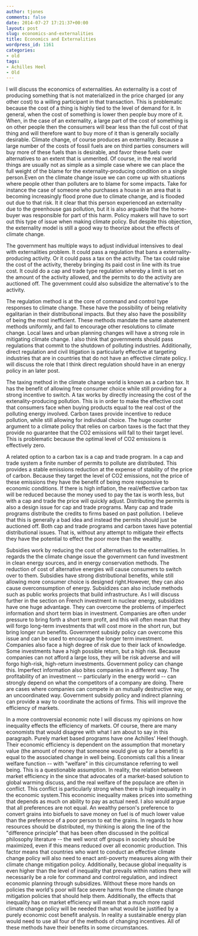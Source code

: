 ```yaml
---
author: tjones
comments: false
date: 2014-07-27 17:21:37+00:00
layout: post
slug: economics-and-externalities
title: Economics and Externalities
wordpress_id: 1161
categories:
- old
tags:
- Achilles Heel
- Old
---
```


I will discuss the economics of externalities. An externality is a cost of producing something that is not materialized in the price charged (or any other cost) to a willing participant in that transaction. This is problematic because the cost of a thing is highly tied to the level of demand for it. In general, when the cost of something is lower then people buy more of it. When, in the case of an externality, a large part of the cost of something is on other people then the consumers will bear less than the full cost of that thing and will therefore want to buy more of it than is generally socially desirable. Climate change, of course produces an externality. Because a large number of the costs of fossil fuels are on third parties consumers will buy more of these fuels than is desirable, and favor these fuels over alternatives to an extent that is unmerited. Of course, in the real world things are usually not as simple as a simple case where we can place the full weight of the blame for the externality-producing condition on a single person.Even on the climate change issue we can come up with situations where people other than polluters are to blame for some impacts. Take for instance the case of someone who purchases a house in an area that is becoming increasingly flood prone due to climate change, and is flooded out due to that risk. It it clear that this person experienced an externality due to the greenhouse gas pollution, but it is also arguable that the home-buyer was responsible for part of this harm. Policy makers will have to sort out this type of issue when making climate policy. But despite this objection, the externality model is still a good way to theorize about the effects of climate change. 





The government has multiple ways to adjust individual intensives to deal with externalities problem. It could pass a regulation that bans a externality-producing activity. Or it could pass a tax on the activity. The tax could raise the cost of the activity, thereby bringing its paid cost in line with its true cost. It could do a cap and trade type regulation whereby a limit is set on the amount of the activity allowed, and the permits to do the activity are auctioned off. The government could also subsidize the alternative's to the activity. 





The regulation method is at the core of command and control type responses to climate change. These have the possibility of being relativity egalitarian in their distributional impacts. But they also have the possibility of being the most inefficient. These methods mandate the same abatement methods uniformly, and fail to encourage other resolutions to climate change. Local laws and urban planning changes will have a strong role in mitigating climate change. I also think that governments should pass regulations that commit to the shutdown of polluting industries. Additionally, direct regulation and civil litigation is particularly effective at targeting industries that are in countries that do not have an effective climate policy.  I will discuss the role that I think direct regulation should have in an energy policy in an later post.





The taxing method in the climate change world is known as a carbon tax. It has the benefit of allowing free consumer choice while still providing for a strong incentive to switch. A tax works by directly increasing the cost of the extenality-producing pollution. This is in order to make the effective cost that consumers face when buying products equal to the real cost of the polluting energy involved. Carbon taxes provide incentive to reduce pollution, while still allowing for individual choice. The huge counter argument to a climate policy that relies on carbon taxes is the fact that they provide no guarantee that the CO2 emissions will fall to their target level. This is problematic because the optimal level of CO2 emissions is effectively zero.





A related option to a carbon tax is a cap and trade program. In a cap and trade system a finite number of permits to pollute are distributed. This provides a stable emissions reduction at the expense of stability of the price of carbon.  Because they target the level of CO2 emissions, not the price of these emissions they have the benefit of being more responsive to economic conditions. If there is high inflation, the real/effective carbon tax will be reduced because the money used to pay the tax is worth less, but with a cap and trade the price will quickly adjust.  Distributing the permits is also a design issue for cap and trade programs. Many cap and trade programs distribute the credits to firms based on past pollution. I believe that this is generally a bad idea and instead the permits should just be auctioned off. Both cap and trade programs and carbon taxes have potential distributional issues. That is, without any attempt to mitigate their effects they have the potential to effect the poor more than the wealthy. 





Subsidies work by reducing the cost of alternatives to the externalities. In regards the the climate change issue the government can fund investment in  clean energy sources, and in energy conservation methods. The reduction of cost of alternative energies will cause consumers to switch over to them. Subsidies have strong distributional benefits, while still allowing more consumer choice is designed right.However, they can also cause overconsumption of energy. Subsidizes can also include methods such as public works projects that build infrastructure. As I will discuss further in the section on French investment in nuclear energy,  subsidizes have one huge advantage. They can overcome the problems of imperfect information and short term bias in investment. Companies are often under pressure to bring forth a short term profit, and this will often mean that they will forgo long-term investments that will cost more in the short run, but bring longer run benefits. Government subsidy policy can overcome this issue and can be used to encourage the longer term investment. Companies also face a high degree of risk due to their lack of knowledge. Some investments have a high possible return, but a high risk. Because companies can not afford a large loss, they will be risk adverse and will forgo high-risk, high-return investments. Government policy can change this. Imperfect information also bites companies in a different way. The profitability of an investment -- particularly in the energy world -- can strongly depend on what the competitors of a company are doing. There are cases where companies can compete in an mutually destructive way, or an uncoordinated way. Government subsidy policy and indirect planning can provide a way to coordinate the actions of firms. This will improve the efficiency of markets. 





In a more controversial economic note I will discuss my opinions on how inequality effects the efficiency of markets. Of course, there are many economists that would disagree with what I am about to say in this paragraph. Purely market based programs have one Achilles' Heel though. Their economic efficiency is dependent on the assumption that monetary value (the amount of money that someone would give up for a benefit) is equal to the associated change in well being. Economists call this a linear welfare function -- with "welfare" in this circumstance referring to well being. This is a questionable assumption. In reality, the relation between market efficiency in the since that advocates of a market-based solution to global warming discuss, and the real welfare of the populace are often in conflict. This conflict is particularly strong when there is high inequality in the economic system.This economic inequality makes prices into something that depends as much on ability to pay as actual need. I also would argue that all preferences are not equal. An wealthy person's preference to convert grains into biofuels to save money on fuel is of much lower value than the preference of a poor person to eat the grains. In regards to how resources should be distributed, my thinking is along the line of the "difference principle" that has been often discussed in the political philosophy literature -- the well worst off groups in society should be maximized, even if this means reduced over all economic production. This factor means that countries who want to conduct an effective climate change policy will also need to enact anti-poverty measures along with their climate change mitigation policy.  Additionally, because global inequality is even higher than the level of inequality that prevails within nations there will necessarily be a role for command and control regulation, and indirect economic planning through subsidizes. Without these more hands on policies the world's poor will face severe harms from the climate change mitigation policies that should help them. Additionally, the effects that inequality has on market efficiency will mean that a much more rapid climate change policy will be needed than what would be justified by a purely economic cost benefit analysis. In reality a sustainable energy plan would need to use all four of the methods of changing incentives. All of these methods have their benefits in some circumstances. 
